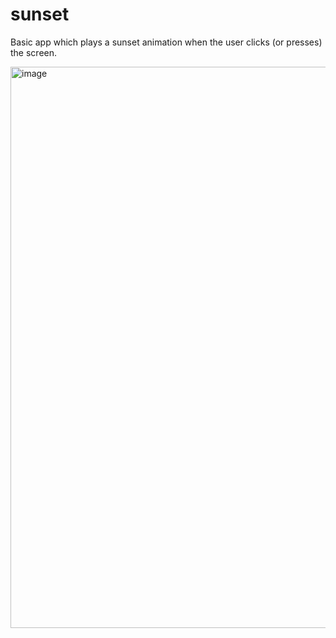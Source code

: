 # sunset

Basic app which plays a sunset animation when the user clicks (or presses) the screen.

<img width="898" alt="image" src="https://github.com/ariblack17/mobile-app-dev-3200/assets/115741421/19d1c837-8a0d-49b3-af0f-c9e28c495a17">
